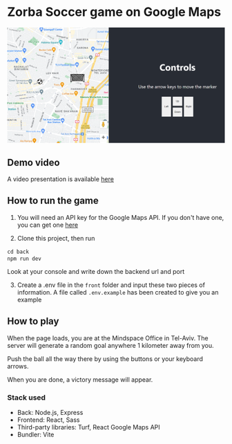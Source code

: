 # Zorba Soccer game on Google Maps

![Soccer game screenshot](./front/public/screenshot.png)

## Demo video

A video presentation is available [here](https://youtu.be/0f-AmnzuHwo)

## How to run the game

1. You will need an API key for the Google Maps API. If you don't have one, you can get one [here](https://console.cloud.google.com/apis/credentials/key)

2. Clone this project, then run

```
cd back
npm run dev
```

Look at your console and write down the backend url and port

3. Create a .env file in the `front` folder and input these two pieces of information. A file called `.env.example` has been created to give you an example

## How to play

When the page loads, you are at the Mindspace Office in Tel-Aviv. The server will generate a random goal anywhere 1 kilometer away from you. 

Push the ball all the way there by using the buttons or your keyboard arrows.

When you are done, a victory message will appear.

### Stack used

- Back: Node.js, Express
- Frontend: React, Sass
- Third-party libraries: Turf, React Google Maps API
- Bundler: Vite